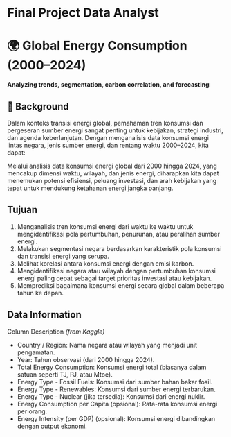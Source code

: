 # Final Project Data Analyst

# 🌍 Global Energy Consumption (2000–2024)
**Analyzing trends, segmentation, carbon correlation, and forecasting**  

## 🔎 Background
Dalam konteks transisi energi global, pemahaman tren konsumsi dan pergeseran sumber energi sangat penting untuk kebijakan, strategi industri, dan agenda keberlanjutan. Dengan menganalisis data konsumsi energi lintas negara, jenis sumber energi, dan rentang waktu 2000–2024, kita dapat:

Melalui analisis data konsumsi energi global dari 2000 hingga 2024, yang mencakup dimensi waktu, wilayah, dan jenis energi, diharapkan kita dapat menemukan potensi efisiensi, peluang investasi, dan arah kebijakan yang tepat untuk mendukung ketahanan energi jangka panjang.

## Tujuan
1. Menganalisis tren konsumsi energi dari waktu ke waktu untuk mengidentifikasi pola pertumbuhan, penurunan, atau peralihan sumber energi.
2. Melakukan segmentasi negara berdasarkan karakteristik pola konsumsi dan transisi energi yang serupa.
3. Melihat korelasi antara konsumsi energi dengan emisi karbon.
4. Mengidentifikasi negara atau wilayah dengan pertumbuhan konsumsi energi paling cepat sebagai target prioritas investasi atau kebijakan.
5. Memprediksi bagaimana konsumsi energi secara global dalam beberapa tahun ke depan.


## Data Information

Column Description *(from Kaggle)*

* Country / Region: Nama negara atau wilayah yang menjadi unit pengamatan.
* Year: Tahun observasi (dari 2000 hingga 2024).
* Total Energy Consumption: Konsumsi energi total (biasanya dalam satuan seperti TJ, PJ, atau Mtoe).
* Energy Type - Fossil Fuels: Konsumsi dari sumber bahan bakar fosil.
* Energy Type - Renewables: Konsumsi dari sumber energi terbarukan.
* Energy Type - Nuclear (jika tersedia): Konsumsi dari energi nuklir.
* Energy Consumption per Capita (opsional): Rata-rata konsumsi energi per orang.
* Energy Intensity (per GDP) (opsional): Konsumsi energi dibandingkan dengan output ekonomi.
